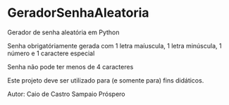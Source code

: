 # GeradorSenhaAleatoria
Gerador de senha aleatória em Python

Senha obrigatóriamente gerada com 1 letra maíuscula, 1 letra minúscula, 1 número e 1 caractere especial

Senha não pode ter menos de 4 caracteres

Este projeto deve ser utilizado para (e somente para) fins didáticos.

Autor: Caio de Castro Sampaio Próspero
